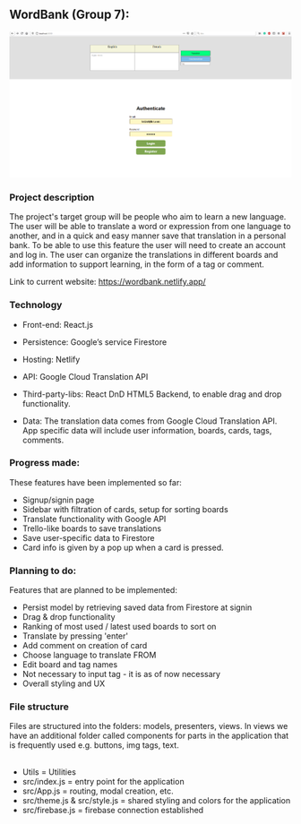 ## WordBank (Group 7):

<img src="landingPage.png"/>

### Project description

The project's target group will be people who aim to learn a new language. The user will be able to translate a word or expression from one language to another, and in a quick and easy manner save that translation in a personal bank. To be able to use this feature the user will need to create an account and log in. The user can organize the translations in different boards and add information to support learning, in the form of a tag or comment. 

Link to current website: https://wordbank.netlify.app/
### Technology

- Front-end: React.js

- Persistence: Google’s service Firestore

- Hosting: Netlify

- API: Google Cloud Translation API 

- Third-party-libs: React DnD HTML5 Backend, to enable drag and drop functionality. 

- Data: The translation data comes from Google Cloud Translation API.
App specific data will include user information, boards, cards, tags, comments.

### Progress made:

These features have been implemented so far:
- Signup/signin page
- Sidebar with filtration of cards, setup for sorting boards 
- Translate functionality with Google API
- Trello-like boards to save translations
- Save user-specific data to Firestore
- Card info is given by a pop up when a card is pressed.

### Planning to do:

Features that are planned to be implemented:
- Persist model by retrieving saved data from Firestore at signin
- Drag & drop functionality
- Ranking of most used / latest used boards to sort on
- Translate by pressing 'enter'
- Add comment on creation of card
- Choose language to translate FROM
- Edit board and tag names
- Not necessary to input tag - it is as of now necessary 
- Overall styling and UX

### File structure

Files are structured into the folders: models, presenters, views. In views we have an additional
folder called components for parts in the application that is frequently used e.g. buttons, img
tags, text. 
<br/>
<br/>
* Utils = Utilities
* src/index.js = entry point for the application
* src/App.js = routing, modal creation, etc.
* src/theme.js & src/style.js = shared styling and colors for the application
* src/firebase.js = firebase connection established
